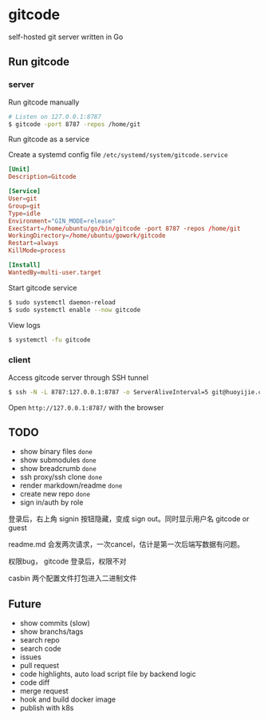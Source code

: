 # gitcode
self-hosted git server written in Go

## Run gitcode

### server

Run gitcode manually
```bash
# Listen on 127.0.0.1:8787
$ gitcode -port 8787 -repos /home/git
```

Run gitcode as a service

Create a systemd config file `/etc/systemd/system/gitcode.service`
```conf
[Unit]
Description=Gitcode

[Service]
User=git
Group=git
Type=idle
Environment="GIN_MODE=release"
ExecStart=/home/ubuntu/go/bin/gitcode -port 8787 -repos /home/git
WorkingDirectory=/home/ubuntu/gowork/gitcode
Restart=always
KillMode=process

[Install]
WantedBy=multi-user.target
```

Start gitcode service
```bash
$ sudo systemctl daemon-reload
$ sudo systemctl enable --now gitcode
```

View logs
```bash
$ systemctl -fu gitcode
```

### client

Access gitcode server through SSH tunnel
```bash
$ ssh -N -L 8787:127.0.0.1:8787 -o ServerAliveInterval=5 git@huoyijie.cn
```

Open `http://127.0.0.1:8787/` with the browser

## TODO

* show binary files `done`
* show submodules `done`
* show breadcrumb `done`
* ssh proxy/ssh clone `done`
* render markdown/readme `done`
* create new repo `done`
* sign in/auth by role

登录后，右上角 signin 按钮隐藏，变成 sign out。同时显示用户名 gitcode or guest

readme.md 会发两次请求，一次cancel，估计是第一次后端写数据有问题。

权限bug， gitcode 登录后，权限不对

casbin 两个配置文件打包进入二进制文件

## Future

* show commits (slow)
* show branchs/tags
* search repo
* search code
* issues
* pull request
* code highlights, auto load script file by backend logic
* code diff
* merge request
* hook and build docker image
* publish with k8s